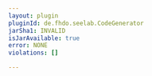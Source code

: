 ```yaml
---
layout: plugin
pluginId: de.fhdo.seelab.CodeGenerator
jarSha1: INVALID
isJarAvailable: true
error: NONE
violations: []

---
```

